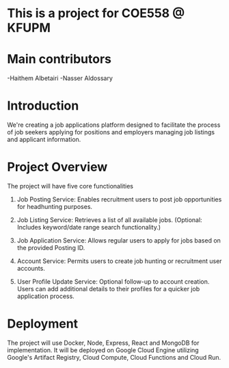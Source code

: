# This is a project for COE558 @ KFUPM
# Main contributors
-Haithem Albetairi
-Nasser Aldossary

# Introduction
We're creating a job applications  platform designed to facilitate the process of job seekers applying for positions and employers managing job listings and applicant information.

# Project Overview
The project will have five core functionalities
1. Job Posting Service:
Enables recruitment users to post job opportunities for headhunting purposes.

2. Job Listing Service:
Retrieves a list of all available jobs.
(Optional: Includes keyword/date range search functionality.)

3. Job Application Service:
Allows regular users to apply for jobs based on the provided Posting ID.

4. Account Service:
Permits users to create job hunting or recruitment user accounts.

5. User Profile Update Service:
Optional follow-up to account creation.
Users can add additional details to their profiles for a quicker job application process.

# Deployment
The project will use Docker, Node, Express, React and MongoDB for implementation.
It will be deployed on Google Cloud Engine utilizing Google's Artifact Registry, Cloud Compute, Cloud Functions and Cloud Run.
